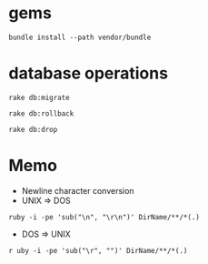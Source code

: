 # gems
```
bundle install --path vendor/bundle
```
# database operations
```
rake db:migrate
```
```
rake db:rollback
```
```
rake db:drop
```

# Memo
* Newline character conversion
 * UNIX => DOS
```
ruby -i -pe 'sub("\n", "\r\n")' DirName/**/*(.)
```
 * DOS => UNIX
```
r uby -i -pe 'sub("\r", "")' DirName/**/*(.)
```
